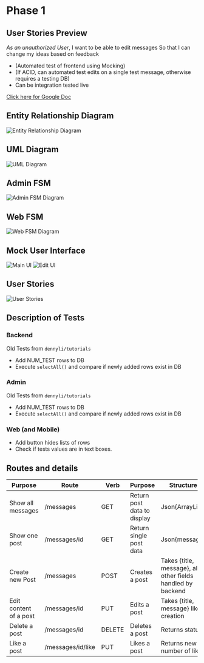# Phase 1

## User Stories Preview

_As an unauthorized User_, I want to be able to edit messages So that I can
change my ideas based on feedback

- (Automated test of frontend using Mocking)
- (If ACID, can automated test edits on a single test message, otherwise requires a testing DB)
- Can be integration tested live

[Click here for Google Doc](https://docs.google.com/document/d1tA9TysKklLKxRtsTPn_6faa6bT1jq_oNIiBSduttw50/edit)

## Entity Relationship Diagram

![Entity Relationship Diagram](img-assets/ERD.png)

## UML Diagram

![UML Diagram](img-assets/UML.png)

## Admin FSM

![Admin FSM Diagram](img-assets/AdminFSM.png)

## Web FSM

![Web FSM Diagram](img-assets/WebFSM.png)

## Mock User Interface

![Main UI](img-assets/MainUI.png)
![Edit UI](img-assets/EditUI.png)

## User Stories

![User Stories](img-assets/UserStories.png)

## Description of Tests

### Backend

Old Tests from `dennyli/tutorials`

- Add NUM_TEST rows to DB
- Execute `selectAll()` and compare if newly added rows exist in DB

### Admin

Old Tests from `dennyli/tutorials`

- Add NUM_TEST rows to DB
- Execute `selectAll()` and compare if newly added rows exist in DB

### Web (and Mobile)

- Add button hides lists of rows
- Check if tests values are in text boxes.

## Routes and details

| Purpose | Route | Verb | Purpose | Structure |
   |---------------------------|------------------|-------|-----------------------------------|-------------------------------------------|
   | Show all messages | /messages | GET | Return post data to display | Json{ArrayList<messages>} |
   | Show one post | /messages/id | GET | Return single post data | Json{message} |
   | Create new Post | /messages | POST | Creates a post | Takes {title, message}, all other fields handled by backend |
   | Edit content of a post | /messages/id | PUT | Edits a post | Takes {title, message} like creation |
   | Delete a post | /messages/id | DELETE| Deletes a post | Returns status |
   | Like a post | /messages/id/like| PUT | Likes a post | Returns new number of likes |

